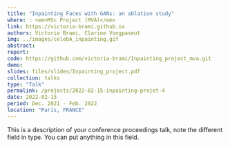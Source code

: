 ```yaml
---
title: "Inpainting Faces with GANs: an ablation study"
where: : <em>MSc Project (MVA)</em>
link: https://victoria-brami.github.io
authors: Victoria Brami, Clarine Vongpaseut 
img: ../images/celebA_inpainting.gif
abstract:
report:
code: https://github.com/victoria-brami/Inpainting_project_mva.git
demo:
slides: files/slides/Inpainting_project.pdf
collection: talks
type: "Talk"
permalink: /projects/2022-02-15-inpainting-projet-4
date: 2022-02-15
period: Dec. 2021 - Feb. 2022
location: "Paris, FRANCE"
---
```


This is a description of your conference proceedings talk, note the different field in type. You can put anything in this field.

